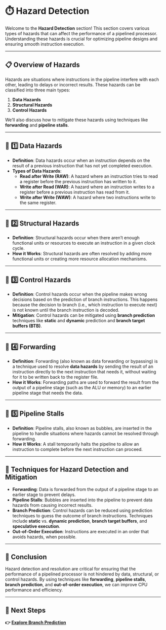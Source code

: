 # ⏱️ Hazard Detection

Welcome to the **Hazard Detection** section! This section covers various types of hazards that can affect the performance of a pipelined processor. Understanding these hazards is crucial for optimizing pipeline designs and ensuring smooth instruction execution.

---

## 📋 Overview of Hazards

Hazards are situations where instructions in the pipeline interfere with each other, leading to delays or incorrect results. These hazards can be classified into three main types:

1. **Data Hazards**  
2. **Structural Hazards**  
3. **Control Hazards**

We’ll also discuss how to mitigate these hazards using techniques like **forwarding** and **pipeline stalls**.

---

## 🚧 1️⃣ Data Hazards

- **Definition**: Data hazards occur when an instruction depends on the result of a previous instruction that has not yet completed execution.
- **Types of Data Hazards**:
  - **Read after Write (RAW)**: A hazard where an instruction tries to read a register before the previous instruction has written to it.
  - **Write after Read (WAR)**: A hazard where an instruction writes to a register before a previous instruction has read from it.
  - **Write after Write (WAW)**: A hazard where two instructions write to the same register.

---

## 🚧 2️⃣ Structural Hazards

- **Definition**: Structural hazards occur when there aren’t enough functional units or resources to execute an instruction in a given clock cycle.
- **How it Works**: Structural hazards are often resolved by adding more functional units or creating more resource allocation mechanisms.

---

## 🚧 3️⃣ Control Hazards

- **Definition**: Control hazards occur when the pipeline makes wrong decisions based on the prediction of branch instructions. This happens because the decision to branch (i.e., which instruction to execute next) is not known until the branch instruction is decoded.
- **Mitigation**: Control hazards can be mitigated using **branch prediction** techniques like **static** and **dynamic** prediction and **branch target buffers (BTB)**.

---

## 🔄 4️⃣ Forwarding

- **Definition**: Forwarding (also known as data forwarding or bypassing) is a technique used to resolve **data hazards** by sending the result of an instruction directly to the next instruction that needs it, without waiting for it to be written back to the register file.
- **How it Works**: Forwarding paths are used to forward the result from the output of a pipeline stage (such as the ALU or memory) to an earlier pipeline stage that needs the data.

---

## 🚧 5️⃣ Pipeline Stalls

- **Definition**: Pipeline stalls, also known as bubbles, are inserted in the pipeline to handle situations where hazards cannot be resolved through forwarding.
- **How it Works**: A stall temporarily halts the pipeline to allow an instruction to complete before the next instruction can proceed.

---

## 🧩 Techniques for Hazard Detection and Mitigation

- **Forwarding**: Data is forwarded from the output of a pipeline stage to an earlier stage to prevent delays.
- **Pipeline Stalls**: Bubbles are inserted into the pipeline to prevent data hazards from causing incorrect results.
- **Branch Prediction**: Control hazards can be reduced using prediction techniques to guess the outcome of branch instructions. Techniques include **static** vs. **dynamic prediction**, **branch target buffers**, and **speculative execution**.
- **Out-of-Order Execution**: Instructions are executed in an order that avoids hazards, when possible.

---

## 🔄 Conclusion

Hazard detection and resolution are critical for ensuring that the performance of a pipelined processor is not hindered by data, structural, or control hazards. By using techniques like **forwarding**, **pipeline stalls**, **branch prediction**, and **out-of-order execution**, we can improve CPU performance and efficiency.

---

## 🔹 Next Steps

**👉 [Explore Branch Prediction](../Branch_Prediction)**

